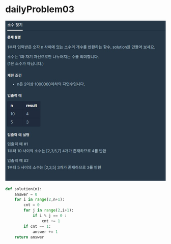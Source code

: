 # dailyProblem03

![dailyProblem03](dailyProblem03.assets/dailyProblem03.jpg)

```python
def solution(n):
    answer = 0
    for i in range(2,n+1):
        cnt = 0
        for j in range(2,i+1):
            if i % j == 0 :
                cnt += 1
        if cnt == 1:
            answer += 1
    return answer
```

